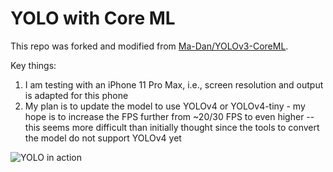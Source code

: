 # YOLO with Core ML

This repo was forked and modified from [Ma-Dan/YOLOv3-CoreML](https://github.com/Ma-Dan/YOLOv3-CoreML). 

Key things:
1. I am testing with an iPhone 11 Pro Max, i.e., screen resolution and output is adapted for this phone
2. My plan is to update the model to use YOLOv4 or YOLOv4-tiny - my hope is to increase the FPS further from ~20/30 FPS to even higher -- this seems more difficult than initially thought since the tools to convert the model do not support YOLOv4 yet

![YOLO in action](example.png)